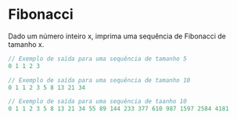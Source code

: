 # Fibonacci
Dado um número inteiro x, imprima uma sequência de Fibonacci de tamanho x.


```java
// Exemplo de saída para uma sequência de tamanho 5
0 1 1 2 3

// Exemplo de saída para uma sequência de tamanho 10
0 1 1 2 3 5 8 13 21 34

// Exemplo de saída para uma sequência de taanho 10
0 1 1 2 3 5 8 13 21 34 55 89 144 233 377 610 987 1597 2584 4181
```